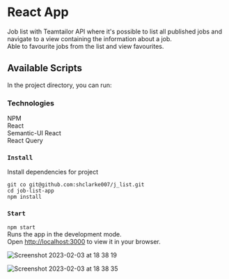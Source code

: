 # React App

Job list with Teamtailor API where it's possible to list all published jobs and navigate to a view containing the information about a job.  
Able to favourite jobs from the list and view favourites.  

## Available Scripts

In the project directory, you can run:

### Technologies
NPM   
React  
Semantic-UI React     
React Query  


### `Install`
Install dependencies for project

```
git co git@github.com:shclarke007/j_list.git  
cd job-list-app
npm install
```

### `Start`
`npm start`  
Runs the app in the development mode.\
Open [http://localhost:3000](http://localhost:3000) to view it in your browser.


![Screenshot 2023-02-03 at 18 38 19](https://user-images.githubusercontent.com/16685932/216681498-506b81fc-5ad9-4f26-97ed-8d38a86db9be.png)

![Screenshot 2023-02-03 at 18 38 35](https://user-images.githubusercontent.com/16685932/216681534-26147240-bb2a-40a6-8f32-84b2224c749d.png)
